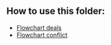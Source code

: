 ## How to use this folder:
- [Flowchart deals](https://docs.google.com/document/d/1F3eADFOS7i7L9gYUSHVcZ-iERZOdI715IZ0AHtbf8BU/edit)
- [Flowchart conflict](https://docs.google.com/document/d/1QD7HtMlysyn9mH9pCaQ8US36k3bSSqSwBAgnWey9TI0/edit?usp=sharing)
